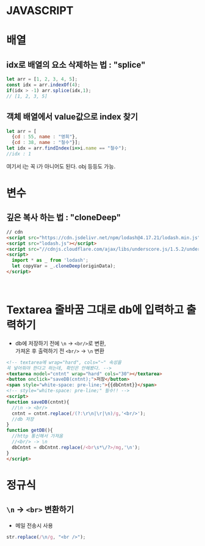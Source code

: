 # JAVASCRIPT

# 배열

## idx로 배열의 요소 삭제하는 법 : "splice"
```javascript
let arr = [1, 2, 3, 4, 5];
const idx = arr.indexOf(4);
if(idx > -1) arr.splice(idx,1);
// [1, 2, 3, 5]
```
## 객체 배열에서 value값으로 index 찾기
```javascript
let arr = [
  {cd : 55, name : "영희"},
  {cd : 38, name : "철수"}];
let idx = arr.findIndex(i=>i.name == "철수");
//idx : 1
```
여기서 i는 꼭 i가 아니어도 된다. obj 등등도 가능.
<br>

# 변수

## 깊은 복사 하는 법 : "cloneDeep"
```html
// cdn
<script src="https://cdn.jsdelivr.net/npm/lodash@4.17.21/lodash.min.js"></script>
<script src="lodash.js"></script>
<script src="//cdnjs.cloudflare.com/ajax/libs/underscore.js/1.5.2/underscore-min.js"></script>
<script>
  import * as _ from 'lodash';  
  let copyVar = _.cloneDeep(originData);
</script>
```
<br>

# Textarea 줄바꿈 그대로 db에 입력하고 출력하기
* db에 저장하기 전에 ```\n``` -> ```<br/>```로 변환,  <br>
  가져온 후 출력하기 전 ```<br/>``` -> ```\n``` 변환
```html
<!-- textarea에 wrap="hard", cols="~" 속성을
꼭 넣어줘야 한다고 하는데, 확인은 안해봤다. -->
<textarea model="cntnt" wrap="hard" cols="30"></textarea>
<button onclick="saveDB(cntnt);">저장</button>
<span style="white-space: pre-line;">{{dbCntnt}}</span>
<!-- style="white-space: pre-line;" 필수!! -->
<script>
function saveDB(cntnt){
  //\n -> <br/>
  cntnt = cntnt.replace(/(?:\r\n|\r|\n)/g,'<br/>');
  //db 저장
}
function getDB(){
  //http 통신해서 가져옴
  //<br/> -> \n
  dbCntnt = dbCntnt.replace(/<br\s*\/?>/mg,'\n');
}
</script>
```

# 정규식

## ```\n``` -> ```<br>``` 변환하기
* 메일 전송시 사용
```javascript
str.replace(/\n/g, "<br />");
```
